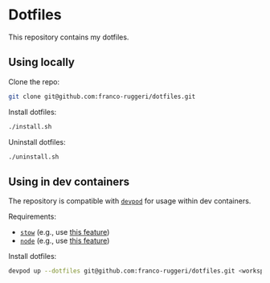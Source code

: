 # Dotfiles

This repository contains my dotfiles.

## Using locally

Clone the repo:

```bash
git clone git@github.com:franco-ruggeri/dotfiles.git
```

Install dotfiles:

```bash
./install.sh
```

Uninstall dotfiles:

```bash
./uninstall.sh
```

## Using in dev containers

The repository is compatible with [`devpod`](https://devpod.sh/) for usage within dev containers.

Requirements:

- [`stow`](https://www.gnu.org/software/stow/) (e.g., use [this feature](https://github.com/kreemer/features/tree/main/src/stow))
- [`node`](https://nodejs.org/en) (e.g., use [this feature](https://github.com/devcontainers/features/tree/main/src/node))

Install dotfiles:

```bash
devpod up --dotfiles git@github.com:franco-ruggeri/dotfiles.git <workspace-path|workspace-id>
```
